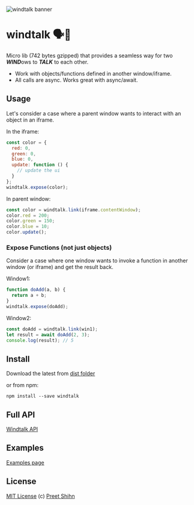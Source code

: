 ![windtalk banner](https://pshihn.github.io/windtalk/images/banner.png)

# windtalk  🗣💨

Micro lib (742 bytes gzipped) that provides a seamless way for two <b><i>WIND</i></b>ows to <b><i>TALK</i></b> to each other. 

* Work with objects/functions defined in another window/iframe. 
* All calls are async. Works great with async/await.

## Usage
Let's consider a case where a parent window wants to interact with an object in an iframe.


In the iframe:
```javascript
const color = {
  red: 0,
  green: 0,
  blue: 0,
  update: function () {
    // update the ui
  }
};
windtalk.expose(color);
```
In parent window:
```javascript
const color = windtalk.link(iframe.contentWindow);
color.red = 200;
color.green = 150;
color.blue = 10;
color.update();
```

### Expose Functions (not just objects)
Consider a case where one window wants to invoke a function in another window (or iframe) and get the result back.

Window1:
```javascript
function doAdd(a, b) {
  return a + b;
}
windtalk.expose(doAdd);
```
Window2:

```javascript
const doAdd = windtalk.link(win1);
let result = await doAdd(2, 3);
console.log(result); // 5
```

## Install

Download the latest from [dist folder](https://github.com/pshihn/windtalk/tree/master/dist)

or from npm:
```
npm install --save windtalk
```

## Full API
[Windtalk API](https://github.com/pshihn/windtalk/wiki/Windtalk-API)

## Examples
[Examples page](https://github.com/pshihn/windtalk/wiki/Examples)

## License
[MIT License](https://github.com/pshihn/windtalk/blob/master/LICENSE) (c) [Preet Shihn](https://twitter.com/preetster)
